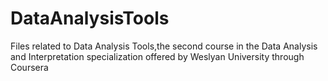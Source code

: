 # DataAnalysisTools
Files related to Data Analysis Tools,the second course in the Data Analysis and Interpretation specialization offered by Weslyan University through Coursera  
